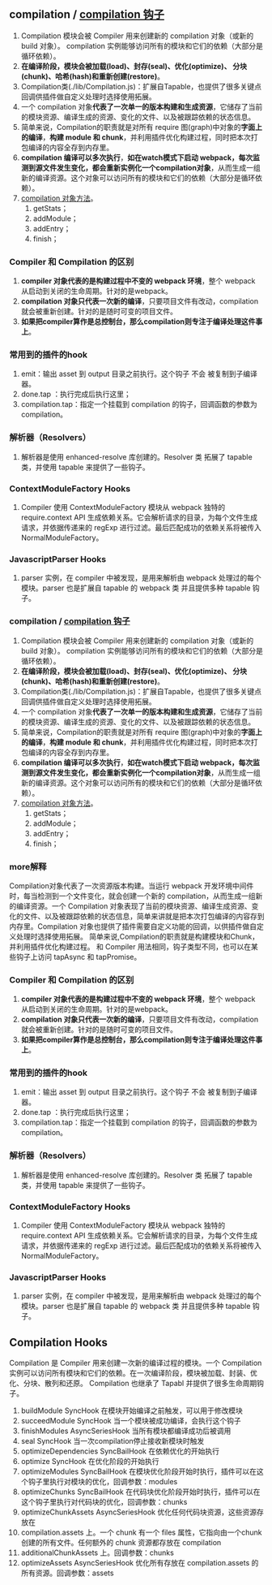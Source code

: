 
## compilation / [compilation 钩子](https://webpack.docschina.org/api/compilation-hooks/)

1. Compilation 模块会被 Compiler 用来创建新的 compilation 对象（或新的 build 对象）。 compilation 实例能够访问所有的模块和它们的依赖（大部分是循环依赖）。
2. **在编译阶段，模块会被加载(load)、封存(seal)、优化(optimize)、 分块(chunk)、哈希(hash)和重新创建(restore)**。
3. Compilation类(./lib/Compilation.js)：扩展自Tapable，也提供了很多关键点回调供插件做自定义处理时选择使用拓展。
4. 一个 compilation 对象**代表了一次单一的版本构建和生成资源**，它储存了当前的模块资源、编译生成的资源、变化的文件、以及被跟踪依赖的状态信息。
5. 简单来说，Compilation的职责就是对所有 require 图(graph)中对象的**字面上的编译**，**构建 module 和 chunk**，并利用插件优化构建过程，同时把本次打包编译的内容全存到内存里。
6. **compilation 编译可以多次执行**，**如在watch模式下启动 webpack，每次监测到源文件发生变化，都会重新实例化一个compilation对象**，从而生成一组新的编译资源。这个对象可以访问所有的模块和它们的依赖（大部分是循环依赖）。
7. [compilation 对象方法](https://webpack.docschina.org/api/compilation-object/#compilation-object-methods)。
   1. getStats；
   2. addModule；
   3. addEntry；
   4. finish；

### Compiler 和 Compilation 的区别

1. **compiler 对象代表的是构建过程中不变的 webpack 环境**，整个 webpack 从启动到关闭的生命周期。针对的是webpack。
2. **compilation 对象只代表一次新的编译**，只要项目文件有改动，compilation 就会被重新创建。针对的是随时可变的项目文件。
3. **如果把compiler算作是总控制台，那么compilation则专注于编译处理这件事上**。

### 常用到的插件的hook

1. emit：输出 asset 到 output 目录之前执行。这个钩子 不会 被复制到子编译器。
2. done.tap ：执行完成后执行这里；
3. compilation.tap：指定一个挂载到 compilation 的钩子，回调函数的参数为 compilation。

### 解析器（Resolvers）

1. 解析器是使用 enhanced-resolve 库创建的。Resolver 类 拓展了 tapable 类，并使用 tapable 来提供了一些钩子。

### ContextModuleFactory Hooks

1. Compiler 使用 ContextModuleFactory 模块从 webpack 独特的 require.context API 生成依赖关系。它会解析请求的目录，为每个文件生成请求，并依据传递来的 regExp 进行过滤。最后匹配成功的依赖关系将被传入 NormalModuleFactory。

### JavascriptParser Hooks

1. parser 实例，在 compiler 中被发现，是用来解析由 webpack 处理过的每个模块。parser 也是扩展自 tapable 的 webpack 类 并且提供多种 tapable 钩子。

### compilation / [compilation 钩子](https://webpack.docschina.org/api/compilation-hooks/)

1. Compilation 模块会被 Compiler 用来创建新的 compilation 对象（或新的 build 对象）。 compilation 实例能够访问所有的模块和它们的依赖（大部分是循环依赖）。
2. **在编译阶段，模块会被加载(load)、封存(seal)、优化(optimize)、 分块(chunk)、哈希(hash)和重新创建(restore)**。
3. Compilation类(./lib/Compilation.js)：扩展自Tapable，也提供了很多关键点回调供插件做自定义处理时选择使用拓展。
4. 一个 compilation 对象**代表了一次单一的版本构建和生成资源**，它储存了当前的模块资源、编译生成的资源、变化的文件、以及被跟踪依赖的状态信息。
5. 简单来说，Compilation的职责就是对所有 require 图(graph)中对象的**字面上的编译**，**构建 module 和 chunk**，并利用插件优化构建过程，同时把本次打包编译的内容全存到内存里。
6. **compilation 编译可以多次执行**，**如在watch模式下启动 webpack，每次监测到源文件发生变化，都会重新实例化一个compilation对象**，从而生成一组新的编译资源。这个对象可以访问所有的模块和它们的依赖（大部分是循环依赖）。
7. [compilation 对象方法](https://webpack.docschina.org/api/compilation-object/#compilation-object-methods)。
   1. getStats；
   2. addModule；
   3. addEntry；
   4. finish；

### more解释

Compilation对象代表了一次资源版本构建。当运行 webpack 开发环境中间件时，每当检测到一个文件变化，就会创建一个新的 compilation，从而生成一组新的编译资源。一个 Compilation 对象表现了当前的模块资源、编译生成资源、变化的文件、以及被跟踪依赖的状态信息，简单来讲就是把本次打包编译的内容存到内存里。Compilation 对象也提供了插件需要自定义功能的回调，以供插件做自定义处理时选择使用拓展。
简单来说,Compilation的职责就是构建模块和Chunk，并利用插件优化构建过程。
和 Compiler 用法相同，钩子类型不同，也可以在某些钩子上访问 tapAsync 和 tapPromise。

### Compiler 和 Compilation 的区别

1. **compiler 对象代表的是构建过程中不变的 webpack 环境**，整个 webpack 从启动到关闭的生命周期。针对的是webpack。
2. **compilation 对象只代表一次新的编译**，只要项目文件有改动，compilation 就会被重新创建。针对的是随时可变的项目文件。
3. **如果把compiler算作是总控制台，那么compilation则专注于编译处理这件事上**。

### 常用到的插件的hook

1. emit：输出 asset 到 output 目录之前执行。这个钩子 不会 被复制到子编译器。
2. done.tap ：执行完成后执行这里；
3. compilation.tap：指定一个挂载到 compilation 的钩子，回调函数的参数为 compilation。

### 解析器（Resolvers）

1. 解析器是使用 enhanced-resolve 库创建的。Resolver 类 拓展了 tapable 类，并使用 tapable 来提供了一些钩子。

### ContextModuleFactory Hooks

1. Compiler 使用 ContextModuleFactory 模块从 webpack 独特的 require.context API 生成依赖关系。它会解析请求的目录，为每个文件生成请求，并依据传递来的 regExp 进行过滤。最后匹配成功的依赖关系将被传入 NormalModuleFactory。

### JavascriptParser Hooks

1. parser 实例，在 compiler 中被发现，是用来解析由 webpack 处理过的每个模块。parser 也是扩展自 tapable 的 webpack 类 并且提供多种 tapable 钩子。


## Compilation Hooks

Compilation 是 Compiler 用来创建一次新的编译过程的模块。一个 Compilation 实例可以访问所有模块和它们的依赖。在一次编译阶段，模块被加载、封装、优化、分块、散列和还原。
Compilation 也继承了 Tapabl 并提供了很多生命周期钩子。

1. buildModule SyncHook 在模块开始编译之前触发，可以用于修改模块
2. succeedModule SyncHook 当一个模块被成功编译，会执行这个钩子
3. finishModules AsyncSeriesHook 当所有模块都编译成功后被调用
4. seal SyncHook 当一次compilation停止接收新模块时触发
5. optimizeDependencies SyncBailHook 在依赖优化的开始执行
6. optimize SyncHook 在优化阶段的开始执行
7. optimizeModules SyncBailHook 在模块优化阶段开始时执行，插件可以在这个钩子里执行对模块的优化，回调参数：modules
8. optimizeChunks SyncBailHook 在代码块优化阶段开始时执行，插件可以在这个钩子里执行对代码块的优化，回调参数：chunks
9. optimizeChunkAssets AsyncSeriesHook 优化任何代码块资源，这些资源存放在
10. compilation.assets 上。一个 chunk 有一个 files 属性，它指向由一个chunk创建的所有文件。任何额外的 chunk 资源都存放在 compilation
11. additionalChunkAssets 上。回调参数：chunks
12. optimizeAssets AsyncSeriesHook 优化所有存放在 compilation.assets 的所有资源。回调参数：assets
